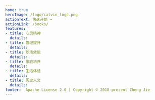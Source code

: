```yaml
---
home: true
heroImage: /logo/calvin_logo.png
actionText: 快速开始 →
actionLink: /books/
features:
- title: 心灵精神
  details: 
- title: 管理提升
  details: 
- title: 职场效能
  details: 
- title: 家庭培养
  details: 
- title: 生活体验
  details: 
- title: 历史人文
  details: 
footer:  Apache License 2.0 | Copyright © 2018-present Zheng Jie
---
```


